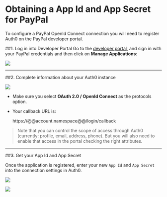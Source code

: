# Obtaining a App Id and App Secret for PayPal

To configure a PayPal OpenId Connect connection you will need to register Auth0 on the PayPal developer portal.

##1. Log in into Developer Portal
Go to the [developer portal](https://developer.paypal.com/), and sign in with your PayPal credentials and then click on __Manage Applications__:

![](@@env.MEDIA_URL@@/articles/connections/paypal/paypal-devportal-1.png)

---

##2. Complete information about your Auth0 instance

![](@@env.MEDIA_URL@@/articles/connections/paypal/paypal-devportal-2.png)



* Make sure you select __OAuth 2.0 / OpenId Connect__ as the protocols option.
* Your callback URL is:

	https://@@account.namespace@@/login/callback

> Note that you can control the scope of access through Auth0 (currently: profile, email, address, phone). But you will also need to enable that access in the portal checking the right attributes.

---

##3. Get your App Id and App Secret

Once the application is registered, enter your new `App Id` and `App Secret` into the connection settings in Auth0.

![](@@env.MEDIA_URL@@/articles/connections/paypal/paypal-devportal-3.png)

![](@@env.MEDIA_URL@@/articles/connections/paypal/paypal-devportal-4.png)
